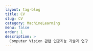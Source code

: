 ```yaml
---
layout: tag-blog
title: CV
slug: CV
category: MachineLearning
menu: false
order: 1
description: >
  Computer Vision 관련 인공지능 기술과 연구
---
```


